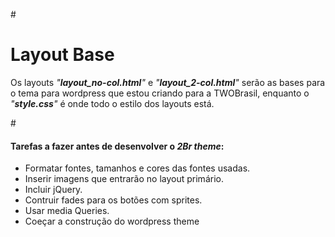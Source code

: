 #<h1>Layout Base</h1>
<p>Os layouts <em>"<strong>layout_no-col.html</strong>"</em> e <em>"<strong>layout_2-col.html</strong>"</em> ser&atilde;o as bases
para o tema para wordpress que estou criando para a TWOBrasil, enquanto o <em>"<strong>style.css</strong>"</em> é onde todo o
estilo dos layouts est&aacute;.</p>

#<h4>Tarefas a fazer antes de desenvolver o <strong><em>2Br theme</em></strong>:</h4>
<ul>
  <li>Formatar fontes, tamanhos e cores das fontes usadas.</li>
  <li>Inserir imagens que entrarão no layout primário.</li>
  <li>Incluir jQuery.</li>
  <li>Contruir fades para os botões com sprites.</li>
  <li>Usar media Queries.</li>
  <li>Coeçar a construção do wordpress theme</li>
</ul>